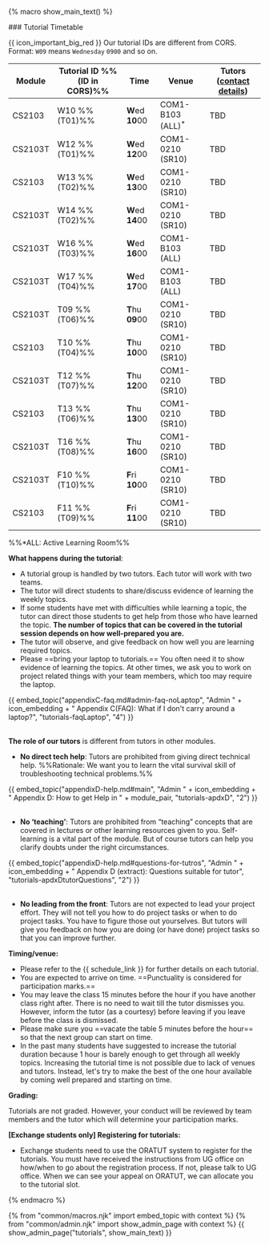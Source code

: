 {% macro show_main_text() %}
<div id="main">

<panel type="seamless" expanded >
<span slot="header" class="card-title"><markdown>### Tutorial Timetable</markdown></span>
<div id="tutorialTimetable">

<tip-box> 

{{ icon_important_big_red }} Our tutorial IDs are different from CORS. Format: `W09` means `Wednesday` `0900` and so on.

</tip-box>

| Module   | Tutorial ID %%(ID in CORS)%%| Time | Venue             | Tutors (<a href="{{ baseUrl }}/admin/instructors.html">contact details</a>)
|----------|-----------------|------------------|-------------------|----
| CS2103   | W10  %%(T01)%%  | **W**ed **10**00 | COM1-B103 (ALL)<sup>*</sup>   | TBD
| CS2103T  | W12  %%(T01)%%  | **W**ed **12**00 | COM1-0210 (SR10)  | TBD
| CS2103   | W13  %%(T02)%%  | **W**ed **13**00 | COM1-0210 (SR10)  | TBD
| CS2103T  | W14  %%(T02)%%  | **W**ed **14**00 | COM1-0210 (SR10)  | TBD
| CS2103T  | W16  %%(T03)%%  | **W**ed **16**00 | COM1-B103 (ALL)   | TBD
| CS2103T  | W17  %%(T04)%%  | **W**ed **17**00 | COM1-B103 (ALL)   | TBD
| CS2103T  | T09  %%(T06)%%  | **T**hu **09**00 | COM1-0210 (SR10)  | TBD
| CS2103   | T10  %%(T04)%%  | **T**hu **10**00 | COM1-0210 (SR10)  | TBD
| CS2103T  | T12  %%(T07)%%  | **T**hu **12**00 | COM1-0210 (SR10)  | TBD            
| CS2103   | T13  %%(T06)%%  | **T**hu **13**00 | COM1-0210 (SR10)  | TBD
| CS2103T  | T16  %%(T08)%%  | **T**hu **16**00 | COM1-0210 (SR10)  | TBD
| CS2103T  | F10  %%(T10)%%  | **F**ri **10**00 | COM1-0210 (SR10)  | TBD
| CS2103   | F11  %%(T09)%%  | **F**ri **11**00 | COM1-0210 (SR10)  | TBD

%%*ALL: Active Learning Room%%

</div>
</panel>

<panel type="seamless" header="### Tutorial Structure" expanded >
<div id="tutorialStructure">

**What happens during the tutorial**:

* A tutorial group is handled by two tutors. Each tutor will work with two teams.
* The tutor will direct students to share/discuss evidence of learning the weekly topics.
* If some students have met with difficulties while learning a topic, the tutor can direct those students to get help from those who have learned the topic. **The number of topics that can be covered in the tutorial session depends on how well-prepared you are.**
* The tutor will observe, and give feedback on how well you are learning required topics.
* Please ==bring your laptop to tutorials.== You often need it to show evidence of learning the topics. At other times, we ask you to work on project related things with your team members, which too may require the laptop.

<div class="indented-level2">
{{ embed_topic("appendixC-faq.md#admin-faq-noLaptop", "Admin " + icon_embedding + " Appendix C(FAQ): What if I don't carry around a laptop?", "tutorials-faqLaptop", "4") }}
</div>

<br/>

**The role of our tutors** is different from tutors in other modules.

* **No direct tech help**: Tutors are prohibited from giving direct technical help. %%Rationale: We want you to learn the vital survival skill of troubleshooting technical problems.%%

<div class="indented-level2">
{{ embed_topic("appendixD-help.md#main", "Admin " + icon_embedding + " Appendix D: How to get Help in " + module_pair, "tutorials-apdxD", "2") }}
</div>

<br/>

* **No ‘teaching’**: Tutors are prohibited from “teaching” concepts that are covered in lectures or other learning resources given to you. Self-learning is a vital part of the module. But of course tutors can help you clarify doubts under the right circumstances.

<div class="indented-level2">
{{ embed_topic("appendixD-help.md#questions-for-tutros", "Admin " + icon_embedding + " Appendix D (extract): Questions suitable for tutor", "tutorials-apdxDtutorQuestions", "2") }}
</div>

<br/>

* **No leading from the front**: Tutors are not expected to lead your project effort. They will not tell you how to do project tasks or when to do project tasks. You have to figure those out yourselves. But tutors will give you feedback on how you are doing (or have done) project tasks so that you can improve further.   

**Timing/venue:**

* Please refer to the {{ schedule_link }} for further details on each tutorial.
* You are expected to arrive on time. ==Punctuality is considered for participation marks.==
* You may leave the class 15 minutes before the hour if you have another class right after. There is no need to wait till the tutor dismisses you. However, inform the tutor (as a courtesy) before leaving if you leave before the class is dismissed.
* Please make sure you ==vacate the table 5 minutes before the hour== so that the next group can start on time.
* In the past many students have suggested to increase the tutorial duration because 1 hour is barely enough to get through all weekly topics. Increasing the tutorial time is not possible due to lack of venues and tutors. Instead, let's try to make the best of the one hour available by coming well prepared and starting on time.

**Grading:**

Tutorials are not graded. However, your conduct will be reviewed by team members and the tutor which will determine your participation marks.

<div id="exchangeStudentTutorialSignup">

**[Exchange students only] Registering for tutorials:**

* Exchange students need to use the ORATUT system to register for the tutorials. You must have received the instructions from UG office on how/when to go about the registration process. If not, please talk to UG office. When we can see your appeal on ORATUT, we can allocate you to the tutorial slot.
</div>


</div>
</panel>
</div>
{% endmacro %}

{% from "common/macros.njk" import embed_topic with context %}
{% from "common/admin.njk" import show_admin_page with context %}
{{ show_admin_page("tutorials", show_main_text) }}
